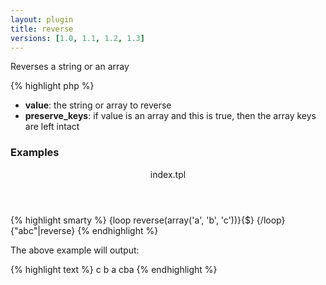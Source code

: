 ```yaml
---
layout: plugin
title: reverse
versions: [1.0, 1.1, 1.2, 1.3]
---
```


Reverses a string or an array
<div class="code-box">
{% highlight php %}
<?php
reverse(string $value, [ bool $preserve_keys = false ])
{% endhighlight %}
</div>

* **value**: the string or array to reverse
* **preserve_keys**: if value is an array and this is true, then the array keys are left intact

### Examples
<div class="code-box">
<header>index.tpl</header>
{% highlight smarty %}
{loop reverse(array('a', 'b', 'c'))}{$} {/loop}
{"abc"|reverse}
{% endhighlight %}
</div>

The above example will output:
<div class="code-box">
{% highlight text %}
c b a 
cba
{% endhighlight %}
</div>